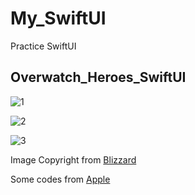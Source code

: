 # My_SwiftUI

Practice SwiftUI

## Overwatch_Heroes_SwiftUI

![1](https://live.staticflickr.com/65535/48984567797_ddccfae77c_o.png)

![2](https://live.staticflickr.com/65535/48984378111_569a11aa2f_o.png)

![3](https://live.staticflickr.com/65535/48983702777_5f2772c204_o.png)

Image Copyright from [Blizzard](https://playoverwatch.com/en-us/heroes)

Some codes from [Apple](https://developer.apple.com/tutorials/swiftui)
